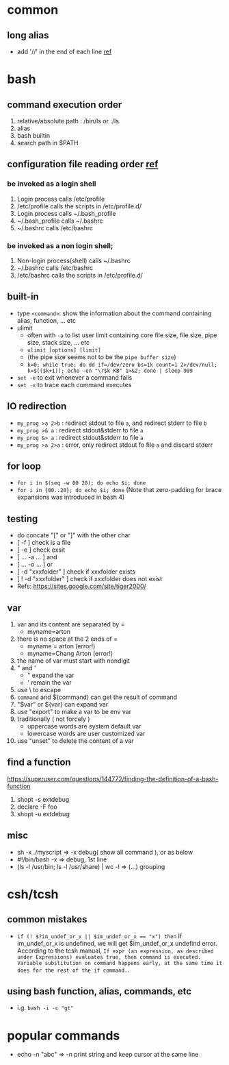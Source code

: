 # common

## long alias
*  add '//' in the end of each line [ref][2]

# bash

## command execution order
1. relative/absolute path : /bin/ls or ./ls
2. alias
3. bash builtin
4. search path in $PATH

## configuration file reading order [ref][1]
### be invoked as a login shell
1. Login process calls /etc/profile
2. /etc/profile calls the scripts in /etc/profile.d/
3. Login process calls ~/.bash_profile
4. ~/.bash_profile calls ~/.bashrc
5. ~/.bashrc calls /etc/bashrc
### be invoked as a non login shell;
1. Non-login process(shell) calls ~/.bashrc
2. ~/.bashrc calls /etc/bashrc
3. /etc/bashrc calls the scripts in /etc/profile.d/

## built-in
*  type `<command>`: show the information about the command containing alias, function, ... etc
*  ulimit
   *  often with `-a` to list user limit containing core file size, file size, pipe size, stack size, ... etc
   *  `ulimit [options] [limit]`
   *  (the pipe size seems not to be the `pipe buffer size`)
   *  `k=0; while true; do dd if=/dev/zero bs=1k count=1 2>/dev/null; k=$(($k+1)); echo -en "\r$k KB" 1>&2; done | sleep 999`
*  `set -e` to exit whenever a command fails
*  `set -x` to trace each command executes

## IO redirection
*  `my_prog >a 2>b` : redirect stdout to file `a`, and redirect stderr to file `b`
*  `my_prog >& a` : redirect stdout&stderr to file `a`
*  `my_prog &> a` : redirect stdout&stderr to file `a`
*  `my_prog >a 2>a` : error, only redirect stdout fo file `a` and discard stderr

## for loop
* `for i in $(seq -w 00 20); do echo $i; done`
* `for i in {00..20}; do echo $i; done` (Note that zero-padding for brace expansions was introduced in bash 4)

## testing
*  do concate "[" or "]" with the other char
*  [ -f ] check is a file
*  [ -e ] check exsit
*  [ ... -a ... ] and
*  [ ... -o ... ] or
*  [ -d "xxxfolder" ] check if xxxfolder exists
*  [ ! -d "xxxfolder" ] check if xxxfolder does not exist
*  Refs: <https://sites.google.com/site/tiger2000/>

## var
1. var and its content are separated by =
   *  myname=arton
2. there is no space at the 2 ends of =
   *  myname = arton (error!)
   *  myname=Chang Arton (error!)
3. the name of var must start with nondigit
4. " and '
   *  " expand the var
   *  ' remain the var
5. use \ to escape
6. `command` and $(command) can get the result of command
7. "$var" or ${var} can expand var
8. use "export" to make a var to be env var
9. traditionally ( not forcely )
   *  uppercase words are system default var
   *  lowercase words are user customized var
10. use "unset" to delete the content of a var

## find a function
https://superuser.com/questions/144772/finding-the-definition-of-a-bash-function
1. shopt -s extdebug
2. declare -F foo
3. shopt -u extdebug

## misc
*  sh -x ./myscript => -x debug( show all command ), or as below
*  #!/bin/bash -x => debug, 1st line
*  (ls -l /usr/bin; ls -l /usr/share) | wc -l => (...) grouping

# csh/tcsh

## common mistakes
*  `if (! $?im_undef_or_x || $im_undef_or_x == "x") then` If im_undef_or_x is undefined, we will get $im_undef_or_x undefind error. According to the tcsh manual, `If expr (an expression, as described under Expressions) evaluates true, then command is executed.  Variable substitution on command happens early, at the same time it does for the rest of the if command.`.

## using bash function, alias, commands, etc
*  i.g. `bash -i -c "gt"`

# popular commands
*  echo -n "abc" => -n print string and keep cursor at the same line

[1]:  <http://howtolamp.com/articles/difference-between-login-and-non-login-shell/>
[2]:  <https://home.adelphi.edu/sbloch/class/archive/271/fall2005/notes/aliases.html>
